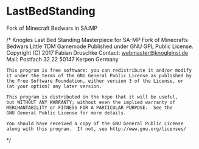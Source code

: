 # LastBedStanding
Fork of Minecraft Bedwars in SA:MP

/*
	Knogles Last Bed Standing Masterpiece for SA-MP
	Fork of Minecrafts Bedwars 
	Little TDM Gamemode
	Published under GNU GPL Public License.
	Copyright (C) 2017  Fabian Druschke
	Contact: webmaster@knogleinsi.de
	Mail: Postfach 32 22 50147 Kerpen Germany

	This program is free software: you can redistribute it and/or modify
	it under the terms of the GNU General Public License as published by
	the Free Software Foundation, either version 3 of the License, or
	(at your option) any later version.

	This program is distributed in the hope that it will be useful,
	but WITHOUT ANY WARRANTY; without even the implied warranty of
	MERCHANTABILITY or FITNESS FOR A PARTICULAR PURPOSE.  See the
	GNU General Public License for more details.

	You should have received a copy of the GNU General Public License
	along with this program.  If not, see http://www.gnu.org/licenses/

*/
